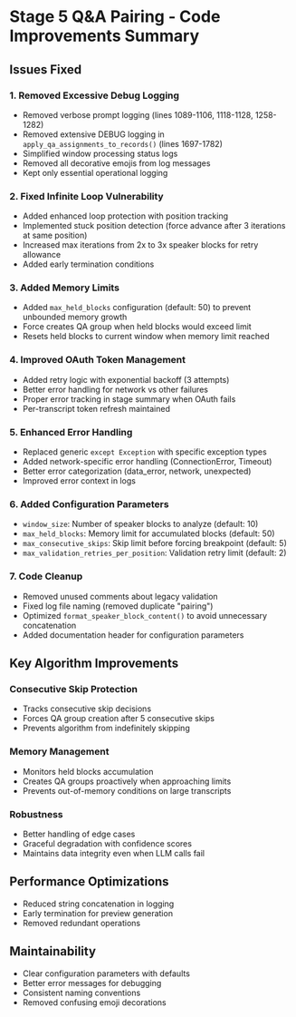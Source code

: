 # Stage 5 Q&A Pairing - Code Improvements Summary

## Issues Fixed

### 1. **Removed Excessive Debug Logging**
- Removed verbose prompt logging (lines 1089-1106, 1118-1128, 1258-1282)
- Removed extensive DEBUG logging in `apply_qa_assignments_to_records()` (lines 1697-1782)
- Simplified window processing status logs
- Removed all decorative emojis from log messages
- Kept only essential operational logging

### 2. **Fixed Infinite Loop Vulnerability**
- Added enhanced loop protection with position tracking
- Implemented stuck position detection (force advance after 3 iterations at same position)
- Increased max iterations from 2x to 3x speaker blocks for retry allowance
- Added early termination conditions

### 3. **Added Memory Limits**
- Added `max_held_blocks` configuration (default: 50) to prevent unbounded memory growth
- Force creates QA group when held blocks would exceed limit
- Resets held blocks to current window when memory limit reached

### 4. **Improved OAuth Token Management**
- Added retry logic with exponential backoff (3 attempts)
- Better error handling for network vs other failures
- Proper error tracking in stage summary when OAuth fails
- Per-transcript token refresh maintained

### 5. **Enhanced Error Handling**
- Replaced generic `except Exception` with specific exception types
- Added network-specific error handling (ConnectionError, Timeout)
- Better error categorization (data_error, network, unexpected)
- Improved error context in logs

### 6. **Added Configuration Parameters**
- `window_size`: Number of speaker blocks to analyze (default: 10)
- `max_held_blocks`: Memory limit for accumulated blocks (default: 50)
- `max_consecutive_skips`: Skip limit before forcing breakpoint (default: 5)
- `max_validation_retries_per_position`: Validation retry limit (default: 2)

### 7. **Code Cleanup**
- Removed unused comments about legacy validation
- Fixed log file naming (removed duplicate "pairing")
- Optimized `format_speaker_block_content()` to avoid unnecessary concatenation
- Added documentation header for configuration parameters

## Key Algorithm Improvements

### Consecutive Skip Protection
- Tracks consecutive skip decisions
- Forces QA group creation after 5 consecutive skips
- Prevents algorithm from indefinitely skipping

### Memory Management
- Monitors held blocks accumulation
- Creates QA groups proactively when approaching limits
- Prevents out-of-memory conditions on large transcripts

### Robustness
- Better handling of edge cases
- Graceful degradation with confidence scores
- Maintains data integrity even when LLM calls fail

## Performance Optimizations
- Reduced string concatenation in logging
- Early termination for preview generation
- Removed redundant operations

## Maintainability
- Clear configuration parameters with defaults
- Better error messages for debugging
- Consistent naming conventions
- Removed confusing emoji decorations